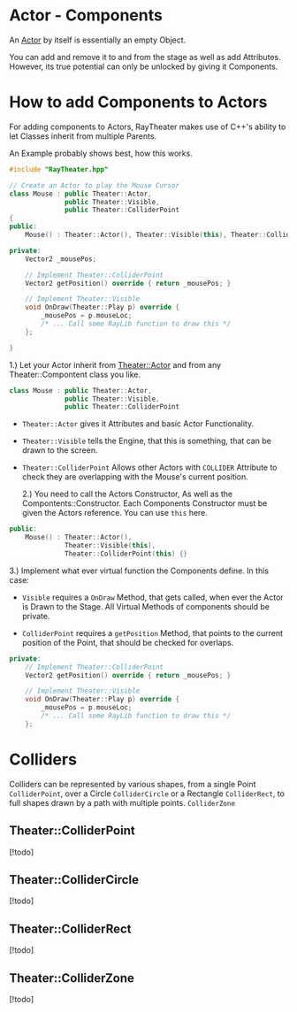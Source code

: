 # Actor - Components

An [Actor](./actors.md) by itself is essentially an empty Object.

You can add and remove it to and from the stage as well as add Attributes. However, its true potential can only be unlocked by giving it Components.

# How to add Components to Actors

For adding components to Actors, RayTheater makes use of C++'s ability to let Classes inherit from multiple Parents.

An Example probably shows best, how this works.

```c++
#include "RayTheater.hpp"

// Create an Actor to play the Mouse Cursor
class Mouse : public Theater::Actor,
              public Theater::Visible,
              public Theater::ColliderPoint
{
public:
    Mouse() : Theater::Actor(), Theater::Visible(this), Theater::ColliderPoint(this) {}

private:
    Vector2 _mousePos;

    // Implement Theater::ColliderPoint
    Vector2 getPosition() override { return _mousePos; }

    // Implement Theater::Visible
    void OnDraw(Theater::Play p) override {
        _mousePos = p.mouseLoc;
        /* ... Call some RayLib function to draw this */
    };

}
```

1.) Let your Actor inherit from [Theater::Actor](./actors.md) and from any Theater::Compontent class you like.

```c++
class Mouse : public Theater::Actor,
              public Theater::Visible,
              public Theater::ColliderPoint
```

- `Theater::Actor` gives it Attributes and basic Actor Functionality.
- `Theater::Visible` tells the Engine, that this is something, that can be drawn to the screen.
- `Theater::ColliderPoint` Allows other Actors with `COLLIDER` Attribute to check they are overlapping with the Mouse's current position.

  2.) You need to call the Actors Constructor, As well as the Compontents::Constructor. Each Components Constructor must be given the Actors reference. You can use `this` here.

```c++
public:
    Mouse() : Theater::Actor(),
              Theater::Visible(this),
              Theater::ColliderPoint(this) {}
```

3.) Implement what ever virtual function the Components define.
In this case:

- `Visible` requires a `OnDraw` Method, that gets called, when ever the Actor is Drawn to the Stage. All Virtual Methods of components should be private.

- `ColliderPoint` requires a `getPosition` Method, that points to the current position of the Point, that should be checked for overlaps.

```c++
private:
    // Implement Theater::ColliderPoint
    Vector2 getPosition() override { return _mousePos; }

    // Implement Theater::Visible
    void OnDraw(Theater::Play p) override {
        _mousePos = p.mouseLoc;
        /* ... Call some RayLib function to draw this */
    };
```

# Colliders

Colliders can be represented by various shapes, from a single Point `ColliderPoint`, over a Circle `ColliderCircle` or a Rectangle `ColliderRect`, to full shapes drawn by a path with multiple points. `ColliderZone`

## Theater::ColliderPoint

[!todo]

## Theater::ColliderCircle

[!todo]

## Theater::ColliderRect

[!todo]

## Theater::ColliderZone

[!todo]

